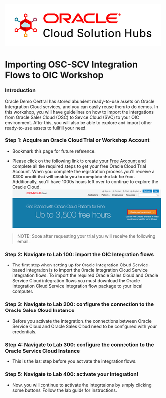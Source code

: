 


  ![](images/CloudSolutionHubs.png)

# Importing OSC-SCV Integration Flows to OIC Workshop


### Introduction
Oracle Demo Central has stored abundent ready-to-use assets on Oracle Intergration Cloud services, and you can easily reuse them to do demos. In this workshop, you will have guidelines on how to import the intergations from Oracle Sales Cloud (OSC) to Sevice Cloud (SVC) to your OIC environment. After this, you will also be able to explore and import other ready-to-use assets to fullfill your need.

### **Step 1**: Acquire an Oracle Cloud Trial or Workshop Account

- Bookmark this page for future reference.

- Please click on the following link to create your <a href="https://cloud.oracle.com/tryit" target="_trial">Free Account</a> and complete all the required steps to get your free Oracle Cloud Trial Account. When you complete the registration process you'll receive a $300 credit that will enable you to complete the lab for free.  Additionally, you'll have 1000s hours left over to continue to explore the Oracle Cloud.
  ![](images/Trail.png)
  
> NOTE: Soon after requesting your trial you will receive the following email.


### **Step 2**: Navigate to Lab 100: import the OIC Integration flows

- The first step when setting up for Oracle Integration Cloud Service-based integration is to import the Oracle Integration Cloud Service integration flows. To import the required Oracle Sales Cloud and Oracle Service Cloud integration flows you must download the Oracle Integration Cloud Service integration flow package to your local computer.

  
### **Step 3**: Navigate to Lab 200: configure the connection to the Oracle Sales Cloud Instance
- Before you activate the integration, the connections between Oracle Service Cloud and Oracle Sales Cloud need to be configured with your credentials.
  

### **Step 4**: Navigate to Lab 300: configure the connection to the Oracle Service Cloud Instance
- This is the last step before you activate the integration flows. 


### **Step 5**: Navigate to Lab 400: activate your integration!
- Now, you will continue to activate the integrtaions by simply clicking some buttons. Follow the lab guide for instructions.




